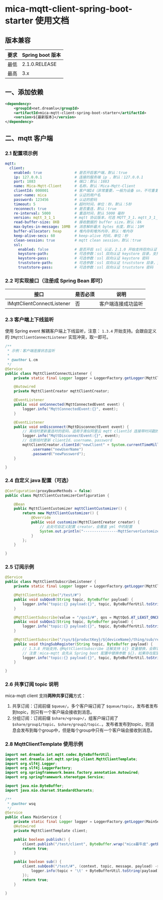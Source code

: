 # mica-mqtt-client-spring-boot-starter 使用文档

## 版本兼容
| 要求  | Spring boot 版本 |
|-----|----------------|
| 最低  | 2.1.0.RELEASE  |
| 最高  | 3.x            |

## 一、添加依赖

```xml
<dependency>
    <groupId>net.dreamlu</groupId>
    <artifactId>mica-mqtt-client-spring-boot-starter</artifactId>
    <version>${最新版本}</version>
</dependency>
```

## 二、mqtt 客户端

### 2.1 配置项示例
```yaml
mqtt:
  client:
    enabled: true               # 是否开启客户端，默认：true
    ip: 127.0.0.1               # 连接的服务端 ip ，默认：127.0.0.1
    port: 1883                  # 端口：默认：1883
    name: Mica-Mqtt-Client      # 名称，默认：Mica-Mqtt-Client
    clientId: 000001            # 客户端Id（非常重要，一般为设备 sn，不可重复）
    user-name: mica             # 认证的用户名
    password: 123456            # 认证的密码
    timeout: 5                  # 超时时间，单位：秒，默认：5秒
    reconnect: true             # 是否重连，默认：true
    re-interval: 5000           # 重连时间，默认 5000 毫秒
    version: mqtt_3_1_1         # mqtt 协议版本，可选 MQTT_3_1、mqtt_3_1_1、mqtt_5，默认：mqtt_3_1_1
    read-buffer-size: 8KB       # 接收数据的 buffer size，默认：8k
    max-bytes-in-message: 10MB  # 消息解析最大 bytes 长度，默认：10M
    buffer-allocator: heap      # 堆内存和堆外内存，默认：堆内存
    keep-alive-secs: 60         # keep-alive 时间，单位：秒
    clean-session: true         # mqtt clean session，默认：true
    ssl:
      enabled: false            # 是否开启 ssl 认证，2.1.0 开始支持双向认证
      keystore-path:            # 可选参数：ssl 双向认证 keystore 目录，支持 classpath:/ 路径。
      keystore-pass:            # 可选参数：ssl 双向认证 keystore 密码
      truststore-path:          # 可选参数：ssl 双向认证 truststore 目录，支持 classpath:/ 路径。
      truststore-pass:          # 可选参数：ssl 双向认证 truststore 密码
```

### 2.2 可实现接口（注册成 Spring Bean 即可）

| 接口                           | 是否必须 | 说明                        |
| ---------------------------   |------| ------------------------- |
| IMqttClientConnectListener    | 否    | 客户端连接成功监听            |

### 2.3 客户端上下线监听
使用 Spring event 解耦客户端上下线监听，注意： `1.3.4` 开始支持。会跟自定义的 `IMqttClientConnectListener` 实现冲突，取一即可。

```java
/**
 * 示例：客户端连接状态监听
 *
 * @author L.cm
 */
@Service
public class MqttClientConnectListener {
    private static final Logger logger = LoggerFactory.getLogger(MqttClientConnectListener.class);

    @Autowired
    private MqttClientCreator mqttClientCreator;

    @EventListener
    public void onConnected(MqttConnectedEvent event) {
        logger.info("MqttConnectedEvent:{}", event);
    }

    @EventListener
    public void onDisconnect(MqttDisconnectEvent event) {
        // 离线时更新重连时的密码，适用于类似阿里云 mqtt clientId 连接带时间戳的方式 
        logger.info("MqttDisconnectEvent:{}", event);
        // 在断线时更新 clientId、username、password
        mqttClientCreator.clientId("newClient" + System.currentTimeMillis())
            .username("newUserName")
            .password("newPassword");
    }

}
```

### 2.4 自定义 java 配置（可选）

```java
@Configuration(proxyBeanMethods = false)
public class MqttClientCustomizerConfiguration {

	@Bean
	public MqttClientCustomizer mqttClientCustomizer() {
		return new MqttClientCustomizer() {
			@Override
			public void customize(MqttClientCreator creator) {
				// 此处可自定义配置 creator，会覆盖 yml 中的配置
				System.out.println("----------------MqttServerCustomizer-----------------");
			}
		};
	}

}
```

### 2.5 订阅示例
```java
@Service
public class MqttClientSubscribeListener {
	private static final Logger logger = LoggerFactory.getLogger(MqttClientSubscribeListener.class);

	@MqttClientSubscribe("/test/#")
	public void subQos0(String topic, ByteBuffer payload) {
		logger.info("topic:{} payload:{}", topic, ByteBufferUtil.toString(payload));
	}

	@MqttClientSubscribe(value = "/qos1/#", qos = MqttQoS.AT_LEAST_ONCE)
	public void subQos1(String topic, ByteBuffer payload) {
		logger.info("topic:{} payload:{}", topic, ByteBufferUtil.toString(payload));
	}

	@MqttClientSubscribe("/sys/${productKey}/${deviceName}/thing/sub/register")
	public void thingSubRegister(String topic, ByteBuffer payload) {
		// 1.3.8 开始支持，@MqttClientSubscribe 注解支持 ${} 变量替换，会默认替换成 +
		// 注意：mica-mqtt 会先从 Spring boot 配置中替换参数 ${}，如果存在配置会优先被替换。
		logger.info("topic:{} payload:{}", topic, ByteBufferUtil.toString(payload));
	}

}
```

### 2.6 共享订阅 topic 说明
mica-mqtt client 支持**两种共享订阅**方式：

1. 共享订阅：订阅前缀 `$queue/`，多个客户端订阅了 `$queue/topic`，发布者发布到topic，则只有一个客户端会接收到消息。
2. 分组订阅：订阅前缀 `$share/<group>/`，组客户端订阅了`$share/group1/topic`、`$share/group2/topic`..，发布者发布到topic，则消息会发布到每个group中，但是每个group中只有一个客户端会接收到消息。

### 2.8 MqttClientTemplate 使用示例
```java
import net.dreamlu.iot.mqtt.codec.ByteBufferUtil;
import net.dreamlu.iot.mqtt.spring.client.MqttClientTemplate;
import org.slf4j.Logger;
import org.slf4j.LoggerFactory;
import org.springframework.beans.factory.annotation.Autowired;
import org.springframework.stereotype.Service;

import java.nio.ByteBuffer;
import java.nio.charset.StandardCharsets;

/**
 * @author wsq
 */
@Service
public class MainService {
    private static final Logger logger = LoggerFactory.getLogger(MainService.class);
    @Autowired
    private MqttClientTemplate client;

    public boolean publish() {
        client.publish("/test/client", ByteBuffer.wrap("mica最牛皮".getBytes(StandardCharsets.UTF_8)));
        return true;
    }

    public boolean sub() {
        client.subQos0("/test/#", (context, topic, message, payload) -> {
            logger.info(topic + '\t' + ByteBufferUtil.toString(payload));
        });
        return true;
    }

}
```
